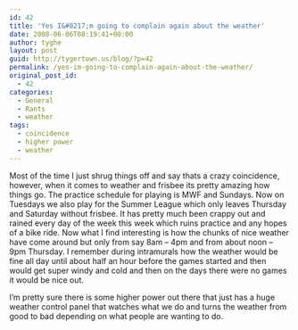 ```yaml
---
id: 42
title: 'Yes I&#8217;m going to complain again about the weather'
date: 2008-06-06T08:19:41+00:00
author: tyghe
layout: post
guid: http://tygertown.us/blog/?p=42
permalink: /yes-im-going-to-complain-again-about-the-weather/
original_post_id:
  - 42
categories:
  - General
  - Rants
  - weather
tags:
  - coincidence
  - higher power
  - weather
---
```

Most of the time I just shrug things off and say thats a crazy coincidence, however, when it comes to weather and frisbee its pretty amazing how things go. The practice schedule for playing is MWF and Sundays. Now on Tuesdays we also play for the Summer League which only leaves Thursday and Saturday without frisbee. It has pretty much been crappy out and rained every day of the week this week which ruins practice and any hopes of a bike ride. Now what I find interesting is how the chunks of nice weather have come around but only from say 8am &#8211; 4pm and from about noon &#8211; 9pm Thursday. I remember during intramurals how the weather would be fine all day until about half an hour before the games started and then would get super windy and cold and then on the days there were no games it would be nice out.

I&#8217;m pretty sure there is some higher power out there that just has a huge weather control panel that watches what we do and turns the weather from good to bad depending on what people are wanting to do.
